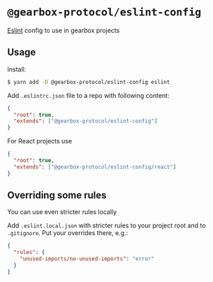 # `@gearbox-protocol/eslint-config`

[Eslint](https://eslint.org/) config to use in gearbox projects

## Usage

Install:

```bash
$ yarn add -D @gearbox-protocol/eslint-config eslint
```

Add `.eslintrc.json` file to a repo with following content:

```json
{
  "root": true,
  "extends": ["@gearbox-protocol/eslint-config"]
}
```

For React projects use

```json
{
  "root": true,
  "extends": ["@gearbox-protocol/eslint-config/react"]
}
```

## Overriding some rules

You can use even stricter rules locally

Add `.eslint.local.json` with stricter rules to your project root and to `.gitignore`. Put your overrides there, e.g.:

```json
{
  "rules": {
    "unused-imports/no-unused-imports": "error"
  }
}
```
